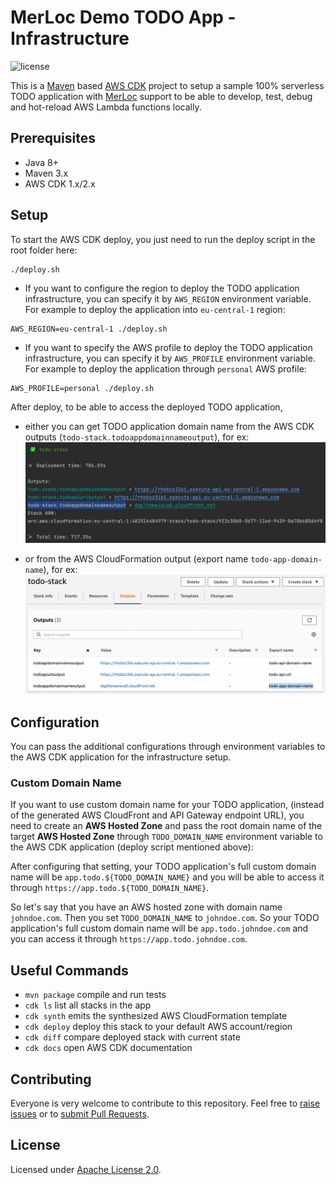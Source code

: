 # MerLoc Demo TODO App - Infrastructure

![license](https://img.shields.io/badge/License-Apache_2.0-blue.svg)

This is a [Maven](https://maven.apache.org/) based [AWS CDK](https://github.com/aws/aws-cdk) project 
to setup a sample 100% serverless TODO application with [MerLoc](https://github.com/thundra-io/merloc) support
to be able to develop, test, debug and hot-reload AWS Lambda functions locally.

## Prerequisites
- Java 8+
- Maven 3.x
- AWS CDK 1.x/2.x

## Setup

To start the AWS CDK deploy, you just need to run the deploy script in the root folder here:
```
./deploy.sh
```

- If you want to configure the region to deploy the TODO application infrastructure, 
you can specify it by `AWS_REGION` environment variable.
For example to deploy the application into `eu-central-1` region:
```
AWS_REGION=eu-central-1 ./deploy.sh
```

- If you want to specify the AWS profile to deploy the TODO application infrastructure,
  you can specify it by `AWS_PROFILE` environment variable.
  For example to deploy the application through `personal` AWS profile:
```
AWS_PROFILE=personal ./deploy.sh
```

After deploy, to be able to access the deployed TODO application,

- either you can get TODO application domain name from the AWS CDK outputs (`todo-stack.todoappdomainnameoutput`), for ex:
![TODO App Domain Name From AWS CDK Output](./assets/todo-app-domain-name-from-aws-cdk-output.png)

- or from the AWS CloudFormation output (export name `todo-app-domain-name`), for ex:
![TODO App Domain Name From AWS CloudFormation Output](./assets/todo-app-domain-name-from-aws-cf-output.png)

## Configuration

You can pass the additional configurations through environment variables to the AWS CDK application 
for the infrastructure setup.

### Custom Domain Name

If you want to use custom domain name for your TODO application,
(instead of the generated AWS CloudFront and API Gateway endpoint URL), 
you need to create an **AWS Hosted Zone** and pass the root domain name of the target **AWS Hosted Zone**
through `TODO_DOMAIN_NAME` environment variable to the AWS CDK application (deploy script mentioned above):

After configuring that setting, your TODO application's full custom domain name will be `app.todo.${TODO_DOMAIN_NAME}` 
and you will be able to access it through `https://app.todo.${TODO_DOMAIN_NAME}`.

So let's say that you have an AWS hosted zone with domain name `johndoe.com`. 
Then you set `TODO_DOMAIN_NAME` to `johndoe.com`. 
So your TODO application's full custom domain name will be `app.todo.johndoe.com` and 
you can access it through `https://app.todo.johndoe.com`.

## Useful Commands

 * `mvn package`     compile and run tests
 * `cdk ls`          list all stacks in the app
 * `cdk synth`       emits the synthesized AWS CloudFormation template
 * `cdk deploy`      deploy this stack to your default AWS account/region
 * `cdk diff`        compare deployed stack with current state
 * `cdk docs`        open AWS CDK documentation

## Contributing

Everyone is very welcome to contribute to this repository.
Feel free to [raise issues](https://github.com/thundra-io/merloc-demo-java/issues)
or to [submit Pull Requests](https://github.com/thundra-io/merloc-demo-java/pulls).

## License

Licensed under [Apache License 2.0](../LICENSE).
